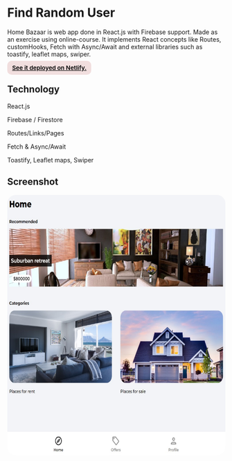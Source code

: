 # Find Random User

<p>Home Bazaar is web app done in React.js with Firebase support. Made as an exercise using online-course. It implements React concepts like Routes, customHooks, Fetch with Async/Await and external libraries such as toastify, leaflet maps, swiper.</p>

<div><a href="https://quiet-tanuki-3399a0.netlify.app/" target="_blank" rel="noopener noreferrer"
    style="padding:0.5rem 0.7rem;
    color: black;
    background: #F1DEDE;
    border-radius:10px;
    font-size:0.85rem;
    font-weight:600;
    display:inline;">See it deployed on Netlify.</a> 
</div>

## Technology

<p>React.js</p>
<p>Firebase / Firestore</p>
<p>Routes/Links/Pages</p>
<p>Fetch & Async/Await</p>
<p>Toastify, Leaflet maps, Swiper</p>

## Screenshot

<img src="/screenshot.jpg" height="600" style="border-radius:20px;margin-bottom:2rem;" />
